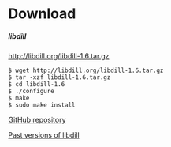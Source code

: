 
# Download

##### libdill

<http://libdill.org/libdill-1.6.tar.gz>

```
$ wget http://libdill.org/libdill-1.6.tar.gz
$ tar -xzf libdill-1.6.tar.gz 
$ cd libdill-1.6
$ ./configure
$ make
$ sudo make install
```

[GitHub repository](https://github.com/sustrik/libdill)

[Past versions of libdill](libdill-history.html)

